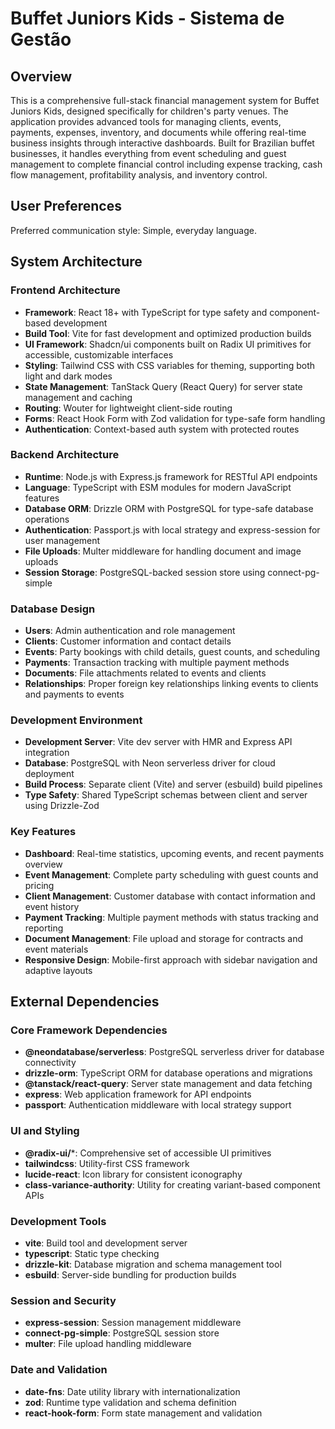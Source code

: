 # Buffet Juniors Kids - Sistema de Gestão

## Overview

This is a comprehensive full-stack financial management system for Buffet Juniors Kids, designed specifically for children's party venues. The application provides advanced tools for managing clients, events, payments, expenses, inventory, and documents while offering real-time business insights through interactive dashboards. Built for Brazilian buffet businesses, it handles everything from event scheduling and guest management to complete financial control including expense tracking, cash flow management, profitability analysis, and inventory control.

## User Preferences

Preferred communication style: Simple, everyday language.

## System Architecture

### Frontend Architecture
- **Framework**: React 18+ with TypeScript for type safety and component-based development
- **Build Tool**: Vite for fast development and optimized production builds
- **UI Framework**: Shadcn/ui components built on Radix UI primitives for accessible, customizable interfaces
- **Styling**: Tailwind CSS with CSS variables for theming, supporting both light and dark modes
- **State Management**: TanStack Query (React Query) for server state management and caching
- **Routing**: Wouter for lightweight client-side routing
- **Forms**: React Hook Form with Zod validation for type-safe form handling
- **Authentication**: Context-based auth system with protected routes

### Backend Architecture
- **Runtime**: Node.js with Express.js framework for RESTful API endpoints
- **Language**: TypeScript with ESM modules for modern JavaScript features
- **Database ORM**: Drizzle ORM with PostgreSQL for type-safe database operations
- **Authentication**: Passport.js with local strategy and express-session for user management
- **File Uploads**: Multer middleware for handling document and image uploads
- **Session Storage**: PostgreSQL-backed session store using connect-pg-simple

### Database Design
- **Users**: Admin authentication and role management
- **Clients**: Customer information and contact details
- **Events**: Party bookings with child details, guest counts, and scheduling
- **Payments**: Transaction tracking with multiple payment methods
- **Documents**: File attachments related to events and clients
- **Relationships**: Proper foreign key relationships linking events to clients and payments to events

### Development Environment
- **Development Server**: Vite dev server with HMR and Express API integration
- **Database**: PostgreSQL with Neon serverless driver for cloud deployment
- **Build Process**: Separate client (Vite) and server (esbuild) build pipelines
- **Type Safety**: Shared TypeScript schemas between client and server using Drizzle-Zod

### Key Features
- **Dashboard**: Real-time statistics, upcoming events, and recent payments overview
- **Event Management**: Complete party scheduling with guest counts and pricing
- **Client Management**: Customer database with contact information and event history
- **Payment Tracking**: Multiple payment methods with status tracking and reporting
- **Document Management**: File upload and storage for contracts and event materials
- **Responsive Design**: Mobile-first approach with sidebar navigation and adaptive layouts

## External Dependencies

### Core Framework Dependencies
- **@neondatabase/serverless**: PostgreSQL serverless driver for database connectivity
- **drizzle-orm**: TypeScript ORM for database operations and migrations
- **@tanstack/react-query**: Server state management and data fetching
- **express**: Web application framework for API endpoints
- **passport**: Authentication middleware with local strategy support

### UI and Styling
- **@radix-ui/***: Comprehensive set of accessible UI primitives
- **tailwindcss**: Utility-first CSS framework
- **lucide-react**: Icon library for consistent iconography
- **class-variance-authority**: Utility for creating variant-based component APIs

### Development Tools
- **vite**: Build tool and development server
- **typescript**: Static type checking
- **drizzle-kit**: Database migration and schema management tool
- **esbuild**: Server-side bundling for production builds

### Session and Security
- **express-session**: Session management middleware
- **connect-pg-simple**: PostgreSQL session store
- **multer**: File upload handling middleware

### Date and Validation
- **date-fns**: Date utility library with internationalization
- **zod**: Runtime type validation and schema definition
- **react-hook-form**: Form state management and validation